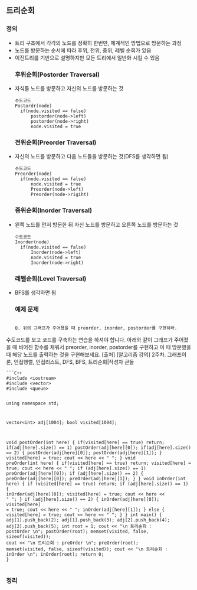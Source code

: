 <h2 id="트리순회">트리순회</h2>
<h3 id="정의">정의</h3>
<ul>
<li>트리 구조에서 각각의 노드를 정확히 한번만, 체계적인 방법으로 방문하는 과정</li>
<li>노드를 방문하는 순서에 따라 후위, 전위, 중위, 레벨 순회가 있음</li>
<li>이진트리를 기반으로 설명하지만 모든 트리에서 일반화 시킬 수 있음<h3 id="후위순회postorder-traversal">후위순회(Postorder Traversal)</h3>
</li>
<li>자식들 노드를 방문하고 자신의 노드를 방문하는 것<pre><code class="language-C++">수도코드
Postordr(node)
  if(node.visited == false)
      postorder(node-&gt;left)
      postorder(node-&gt;right)
      node.visited = true</code></pre>
<h3 id="전위순회preorder-traversal">전위순회(Preorder Traversal)</h3>
</li>
<li>자신의 노드를 방문하고 다음 노드들을 방문하는 것(DFS를 생각하면 됨)<pre><code class="language-C++">수도코드
Preorder(node)
  if(node.visited == false)
      node.visited = true
      Preorder(node-&gt;left)
      Preorder(node-&gt;rigiht)</code></pre>
<h3 id="중위순회inorder-traversal">중위순회(Inorder Traversal)</h3>
</li>
<li>왼쪽 노드를 먼저 방문한 뒤 자신 노드를 방문하고 오른쪽 노드를 방문하는 것<pre><code class="language-C++">수도코드
Inorder(node)
  if(node.visited == false)
      Inorder(node-&gt;left)
      node.visited = true
      Inorder(node-&gt;right)</code></pre>
<h3 id="레벨순회level-traversal">레벨순회(Level Traversal)</h3>
</li>
<li>BFS를 생각하면 됨<h3 id="예제-문제">예제 문제</h3>
<img alt="" src="https://velog.velcdn.com/images/gksrudtlr2/post/e115adbe-ee86-4615-8755-3cc485481816/image.png" /><pre><code>Q. 위의 그래프가 주어졌을 때 preorder, inorder, postorder를 구현하라. 
</code></pre></li>
</ul>
<p>수도코드를 보고 코드를 구축하는 연습을 하셔야 합니다. 아래와 같이 그래프가 주어졌을 때 비어진 함수를 채워서 preorder, inorder, postorder를 구현하고 이 때 방문했을 때 해당 노드를 출력하는 것을 구현해보세요. 
[출처] [알고리즘 강의] 2주차. 그래프이론, 인접행렬, 인접리스트, DFS, BFS, 트리순회|작성자 큰돌</p>
<pre><code>```C++
#include &lt;iostream&gt;
#include &lt;vector&gt;
#include &lt;queue&gt;

using namespace std;

vector&lt;int&gt; adj[1004];
bool visited[1004];

void postOrder(int here)
{
    if(visited[here] == true)
        return;
    if(adj[here].size() == 1)
        postOrder(adj[here][0]);
    if(adj[here].size() == 2)
    {
        postOrder(adj[here][0]);
        postOrder(adj[here][1]);
    }
    visited[here] = true;
    cout &lt;&lt; here &lt;&lt; &quot; &quot;;
}
void preOrder(int here)
{
    if(visited[here] == true)
        return;
    visited[here] = true;
    cout &lt;&lt; here &lt;&lt; &quot; &quot;;
    if (adj[here].size() == 1)
        preOrder(adj[here][0]);
    if (adj[here].size() == 2)
    {
        preOrder(adj[here][0]);
        preOrder(adj[here][1]);
    }
}
void inOrder(int here)
{
    if (visited[here] == true)
        return;
    if (adj[here].size() == 1)
    {
        inOrder(adj[here][0]);
        visited[here] = true;
        cout &lt;&lt; here &lt;&lt; &quot; &quot;;
    }
    if (adj[here].size() == 2)
    {
        inOrder(adj[here][0]);
        visited[here] = true;
        cout &lt;&lt; here &lt;&lt; &quot; &quot;;
        inOrder(adj[here][1]);
    }
    else
    {
        visited[here] = true;
        cout &lt;&lt; here &lt;&lt; &quot; &quot;;
    }
}
int main()
{
    adj[1].push_back(2);
    adj[1].push_back(3);
    adj[2].push_back(4);
    adj[2].push_back(5);
    int root = 1;
    cout &lt;&lt; &quot;\n 트리순회 : postOrder \n&quot;;
    postOrder(root);
    memset(visited, false, sizeof(visited));
    cout &lt;&lt; &quot;\n 트리순회 : preOrder \n&quot;;
    preOrder(root);
    memset(visited, false, sizeof(visited));
    cout &lt;&lt; &quot;\n 트리순회 : inOrder \n&quot;;
    inOrder(root);
    return 0;
}</code></pre><h3 id="정리">정리</h3>
<p><img alt="" src="https://velog.velcdn.com/images/gksrudtlr2/post/10a59409-c089-4488-a7ff-0e14c7f8dba3/image.png" /></p>